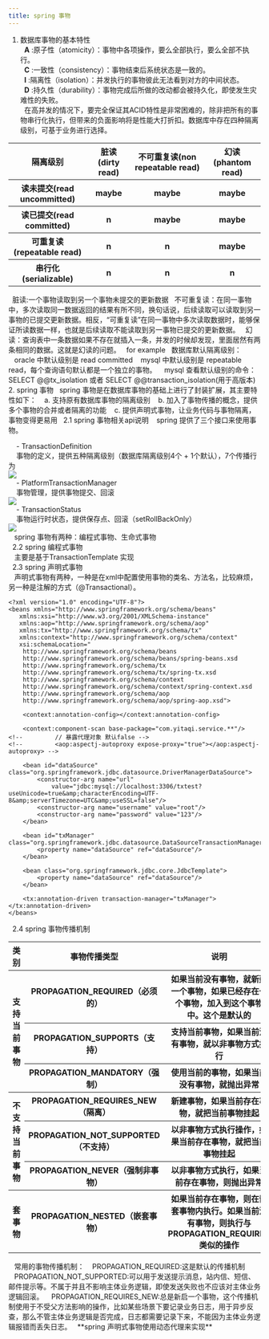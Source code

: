 ```yaml
---
title: spring 事物
---
```

1. 数据库事物的基本特性  
&nbsp;&nbsp;**A** :原子性（atomicity）：事物中各项操作，要么全部执行，要么全部不执行。  
&nbsp;&nbsp;**C** :一致性（consistency）：事物结束后系统状态是一致的。  
&nbsp;&nbsp;**I** :隔离性（isolation）：并发执行的事物彼此无法看到对方的中间状态。  
&nbsp;&nbsp;**D** :持久性（durability）：事物完成后所做的改动都会被持久化，即使发生灾难性的失败。  
&nbsp;&nbsp;在高并发的情况下，要完全保证其ACID特性是非常困难的，除非把所有的事物串行化执行，但带来的负面影响将是性能大打折扣。数据库中存在四种隔离级别，可基于业务进行选择。  

<table>
    <tr>
        <th>隔离级别</th>
        <th>脏读(dirty read)</th>
        <th>不可重复读(non repeatable read)</th>
        <th>幻读(phantom read)</th>
    </tr>
    <tr>
        <th>读未提交(read uncommitted)</th>
        <th>maybe</th>
        <th>maybe</th>
        <th>maybe</th>
    </tr>
    <tr>
        <th>读已提交(read committed)</th>
        <th>n</th>
        <th>maybe</th>
        <th>maybe</th>
    </tr>
    <tr>
        <th>可重复读(repeatable read)</th>
        <th>n</th>
        <th>n</th>
        <th>maybe</th>
    </tr>
	<tr>
        <th>串行化(serializable)</th>
        <th>n</th>
        <th>n</th>
        <th>n</th>
    </tr>
</table>
&nbsp;&nbsp;脏读:一个事物读取到另一个事物未提交的更新数据  
&nbsp;&nbsp;不可重复读：在同一事物中，多次读取同一数据返回的结果有所不同，换句话说，后续读取可以读取到另一事物的已提交更新数据。相反，“可重复读”在同一事物中多次读取数据时，能够保证所读数据一样，也就是后续读取不能读取到另一事物已提交的更新数据。  
&nbsp;&nbsp;幻读：查询表中一条数据如果不存在就插入一条，并发的时候却发现，里面居然有两条相同的数据。这就是幻读的问题。  
&nbsp;&nbsp;for example  
&nbsp;&nbsp;数据库默认隔离级别：  
&nbsp;&nbsp;&nbsp;oracle 中默认级别是 read committed  
&nbsp;&nbsp;&nbsp;mysql 中默认级别是 repeatable read，每个查询语句默认都是一个独立的事物。  
&nbsp;&nbsp;&nbsp;mysql 查看默认级别的命令：SELECT @@tx_isolation 或者 SELECT @@transaction_isolation(用于高版本)  
2. spring 事物  
&nbsp;&nbsp;spring 事物是在数据库事物的基础上进行了封装扩展，其主要特性如下：  
&nbsp;&nbsp;&nbsp;a. 支持原有数据库事物的隔离级别  
&nbsp;&nbsp;&nbsp;b. 加入了事物传播的概念，提供多个事物的合并或者隔离的功能  
&nbsp;&nbsp;&nbsp;c. 提供声明式事物，让业务代码与事物隔离，事物变得更易用  
&nbsp;&nbsp;2.1 spring 事物相关api说明  
&nbsp;&nbsp;&nbsp;spring 提供了三个接口来使用事物。  

&nbsp;&nbsp;&nbsp; - TransactionDefinition  
&nbsp;&nbsp;&nbsp;&nbsp;事物的定义，提供五种隔离级别（数据库隔离级别4个 + 1个默认），7个传播行为  
![](\image\spring-tx\TransactionDefinition.png)  
&nbsp;&nbsp;&nbsp; - PlatformTransactionManager  
&nbsp;&nbsp;&nbsp;&nbsp;事物管理，提供事物提交、回滚  
![](\image\spring-tx\PlatformTransactionManager.png)  
&nbsp;&nbsp;&nbsp; - TransactionStatus  
&nbsp;&nbsp;&nbsp;&nbsp;事物运行时状态，提供保存点、回滚（setRollBackOnly）  
![](\image\spring-tx\TransactionStatus.png)   
&nbsp;&nbsp;&nbsp;spring 事物有两种：编程式事物、生命式事物  
&nbsp;&nbsp;2.2 spring 编程式事物  
&nbsp;&nbsp;&nbsp;主要是基于TransactionTemplate 实现  
&nbsp;&nbsp;2.3 spring 声明式事物  
&nbsp;&nbsp;&nbsp;声明式事物有两种，一种是在xml中配置使用事物的类名、方法名，比较麻烦，另一种是注解的方式（@Transactional）。  

    <?xml version="1.0" encoding="UTF-8"?>
	<beans xmlns="http://www.springframework.org/schema/beans"
       xmlns:xsi="http://www.w3.org/2001/XMLSchema-instance"
       xmlns:aop="http://www.springframework.org/schema/aop"
       xmlns:tx="http://www.springframework.org/schema/tx"
       xmlns:context="http://www.springframework.org/schema/context"
       xsi:schemaLocation="
        http://www.springframework.org/schema/beans
        http://www.springframework.org/schema/beans/spring-beans.xsd
        http://www.springframework.org/schema/tx
        http://www.springframework.org/schema/tx/spring-tx.xsd
        http://www.springframework.org/schema/context
        http://www.springframework.org/schema/context/spring-context.xsd
        http://www.springframework.org/schema/aop
        http://www.springframework.org/schema/aop/spring-aop.xsd">
        
        <context:annotation-config></context:annotation-config>
        
        <context:component-scan base-package="com.yitaqi.service.**"/>
	<!--         // 暴露代理对象 默认false -->
	<!--         <aop:aspectj-autoproxy expose-proxy="true"></aop:aspectj-autoproxy> -->
        
        <bean id="dataSource" class="org.springframework.jdbc.datasource.DriverManagerDataSource">
        	<constructor-arg name="url" 
        		value="jdbc:mysql://localhost:3306/txtest?useUnicode=true&amp;characterEncoding=UTF-8&amp;serverTimezone=UTC&amp;useSSL=false"/>
        	<constructor-arg name="username" value="root"/>
        	<constructor-arg name="password" value="123"/>
        </bean>
        
        <bean id="txManager" class="org.springframework.jdbc.datasource.DataSourceTransactionManager">
	        <property name="dataSource" ref="dataSource"/>
	    </bean>
	    
	    <bean class="org.springframework.jdbc.core.JdbcTemplate">
	        <property name="dataSource" ref="dataSource"/>
	    </bean>
	    
	    <tx:annotation-driven transaction-manager="txManager"></tx:annotation-driven>
	</beans>
&nbsp;&nbsp;2.4 spring 事物传播机制  
<table>
    <tr>
        <th>类别</th>
        <th>事物传播类型</th>
        <th>说明</th>
    </tr>
    <tr>
        <th rowspan="3">支持当前事物</th>
        <th>PROPAGATION_REQUIRED（必须的）</th>
        <th>如果当前没有事物，就新建一个事物，如果已经存在一个事物，加入到这个事物中。这个是默认的</th>
    </tr>
    <tr>
        <th>PROPAGATION_SUPPORTS（支持）</th>
        <th>支持当前事物，如果当前没有事物，就以非事物方式执行</th>
    </tr>
    <tr>
        <th>PROPAGATION_MANDATORY（强制）</th>
        <th>使用当前的事物，如果当前没有事物，就抛出异常</th>
    </tr>
	<tr>
        <th rowspan="3">不支持当前事物</th>
        <th>PROPAGATION_REQUIRES_NEW（隔离）</th>
        <th>新建事物，如果当前存在事物，就把当前事物挂起</th>
    </tr>
	<tr>
        <th>PROPAGATION_NOT_SUPPORTED（不支持）</th>
        <th>以非事物方式执行操作，如果当前存在事物，就把当前事物挂起</th>
    </tr>
	<tr>
        <th>PROPAGATION_NEVER（强制非事物）</th>
        <th>以非事物方式执行，如果当前存在事物，则抛出异常</th>
    </tr>
	<tr>
        <th>套事物</th>
        <th>PROPAGATION_NESTED（嵌套事物）</th>
        <th>如果当前存在事物，则在嵌套事物内执行。如果当前没有事物，则执行与PROPAGATION_REQUIRED类似的操作</th>
    </tr>
</table>
&nbsp;&nbsp;&nbsp;常用的事物传播机制：  
&nbsp;&nbsp;&nbsp;PROPAGATION_REQUIRED:这是默认的传播机制  
&nbsp;&nbsp;&nbsp;PROPAGATION_NOT_SUPPORTED:可以用于发送提示消息，站内信、短信、邮件提示等。不属于并且不影响主体业务逻辑，即使发送失败也不应该对主体业务逻辑回滚。  
&nbsp;&nbsp;&nbsp;PROPAGATION_REQUIRES_NEW:总是新启一个事物，这个传播机制使用于不受父方法影响的操作，比如某些场景下要记录业务日志，用于异步反查，那么不管主体业务逻辑是否完成，日志都需要记录下来，不能因为主体业务逻辑报错而丢失日志。  
&nbsp;&nbsp;**spring 声明式事物使用动态代理来实现**
